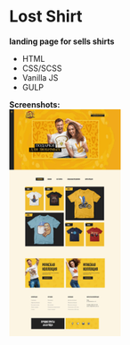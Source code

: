<h1>Lost Shirt</h1>
<b>landing page for sells shirts</b>
<ul>
	<li>HTML</li>
	<li>CSS/SCSS</li>
	<li>Vanilla JS</li>
	<li>GULP</li>
</ul>
<b>Screenshots:</b>
<div>
<a href="#">
	<img style="width:200px" src="./app/images/dest/gh-pages/0v3nb1rd-github-io-shirts-lp.jpg" alt="screenshot-1"/>
</a>
</div>
